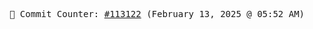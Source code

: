 <p align="center">
    <samp>
        📮 Commit Counter: <a href="https://github.com/Javascript-void0/Javascript-void0/commits/main">#113122</a> (February 13, 2025 @ 05:52 AM)
    </samp>
</p>